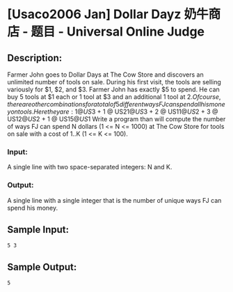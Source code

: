 # [Usaco2006 Jan] Dollar Dayz 奶牛商店 - 题目 - Universal Online Judge

## Description: 

Farmer John goes to Dollar Days at The Cow Store and discovers an unlimited number of tools on sale. During his first visit, the tools are selling variously for $1, $2, and $3. Farmer John has exactly $5 to spend. He can buy 5 tools at $1 each or 1 tool at $3 and an additional 1 tool at $2. Of course, there are other combinations for a total of 5 different ways FJ can spend all his money on tools. Here they are: 1 @ US$3 + 1 @ US$2 1 @ US$3 + 2 @ US$1 1 @ US$2 + 3 @ US$1 2 @ US$2 + 1 @ US$1 5 @ US$1 Write a program than will compute the number of ways FJ can spend N dollars (1 <= N <= 1000) at The Cow Store for tools on sale with a cost of $1..$K (1 <= K <= 100). 

### Input: 

A single line with two space-separated integers: N and K. 

### Output: 

A single line with a single integer that is the number of unique ways FJ can spend his money. 




## Sample Input: 
```
5 3

```

## Sample Output: 
```
5
```
